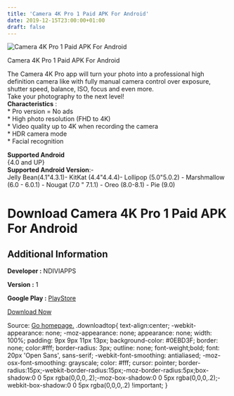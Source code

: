```yaml
---
title: 'Camera 4K Pro 1 Paid APK For Android'
date: 2019-12-15T23:00:00+01:00
draft: false
---
```


![Camera 4K Pro 1 Paid APK For Android](https://i0.wp.com/apkhome.net/wp-content/uploads/2019/12/Camera-4K-Pro-1-Paid.png "Camera 4K Pro 1 Paid APK For Android")

  

Camera 4K Pro 1 Paid APK For Android

The Camera 4K Pro app will turn your photo into a professional high definition camera like with fully manual camera control over exposure, shutter speed, balance, ISO, focus and even more.  
Take your photography to the next level!  
**Characteristics** :  
\* Pro version = No ads  
\* High photo resolution (FHD to 4K)  
\* Video quality up to 4K when recording the camera  
\* HDR camera mode  
\* Facial recognition

**Supported Android**  
{4.0 and UP}  
**Supported Android Version**:-  
Jelly Bean(4.1"4.3.1)- KitKat (4.4"4.4.4)- Lollipop (5.0"5.0.2) - Marshmallow (6.0 - 6.0.1) - Nougat (7.0 " 7.1.1) - Oreo (8.0-8.1) - Pie (9.0)

Download Camera 4K Pro 1 Paid APK For Android
=============================================

Additional Information
----------------------

**Developer :** NDIVIAPPS

**Version :** 1

**Google Play :** [PlayStore](https://play.google.com/store/apps/details?id=com.ndiviapps.camera.pro4k)

  

[Download Now](https://store4app.co/post/camera-4k-pro-1-paid-apk-for-android_1576435093)

  
Source: [Go homepage.](https://store4app.co/post/camera-4k-pro-1-paid-apk-for-android_1576435093) .downloadtop{ text-align:center; -webkit-appearance: none; -moz-appearance: none; appearance: none; width: 100%; padding: 9px 9px 11px 13px; background-color: #0EBD3F; border: none; color:#fff; border-radius: 3px; outline: none; font-weight;bold; font: 20px 'Open Sans', sans-serif; -webkit-font-smoothing: antialiased; -moz-osx-font-smoothing: grayscale; color: #fff; cursor: pointer; border-radius:15px;-webkit-border-radius:15px;-moz-border-radius:5px;box-shadow:0 0 5px rgba(0,0,0,.2);-moz-box-shadow:0 0 5px rgba(0,0,0,.2);-webkit-box-shadow:0 0 5px rgba(0,0,0,.2) !important; }